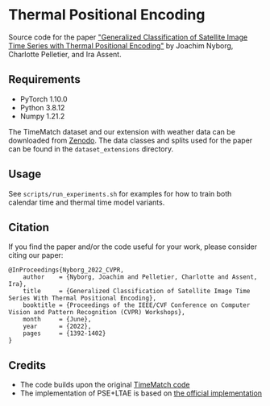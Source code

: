 # Thermal Positional Encoding
Source code for the paper ["Generalized Classification of Satellite Image Time Series with Thermal Positional Encoding"](https://openaccess.thecvf.com/content/CVPR2022W/EarthVision/html/Nyborg_Generalized_Classification_of_Satellite_Image_Time_Series_With_Thermal_Positional_CVPRW_2022_paper.html) by Joachim Nyborg, Charlotte Pelletier, and Ira Assent.


## Requirements
- PyTorch 1.10.0
- Python 3.8.12
- Numpy 1.21.2

The TimeMatch dataset and our extension with weather data can be downloaded from [Zenodo](https://zenodo.org/record/6542639). The data classes and splits used for the paper can be found in the `dataset_extensions` directory.

## Usage
See `scripts/run_experiments.sh` for examples for how to train both calendar time and thermal time model variants.

## Citation
If you find the paper and/or the code useful for your work, please consider citing our paper:
```
@InProceedings{Nyborg_2022_CVPR,
    author    = {Nyborg, Joachim and Pelletier, Charlotte and Assent, Ira},
    title     = {Generalized Classification of Satellite Image Time Series With Thermal Positional Encoding},
    booktitle = {Proceedings of the IEEE/CVF Conference on Computer Vision and Pattern Recognition (CVPR) Workshops},
    month     = {June},
    year      = {2022},
    pages     = {1392-1402}
}
```

## Credits
- The code builds upon the original [TimeMatch code](https://github.com/jnyborg/timematch)
- The implementation of PSE+LTAE is based on [the official implementation](https://github.com/VSainteuf/lightweight-temporal-attention-pytorch)
